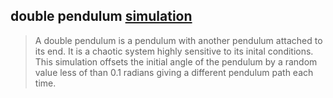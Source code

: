## double pendulum [simulation](https://dhruvnps.github.io/pendulum/)

> A double pendulum is a pendulum with another pendulum attached to its end. It is a chaotic system highly sensitive to its inital conditions. This simulation offsets the initial angle of the pendulum by a random value less of than 0.1 radians giving a different pendulum path each time.
